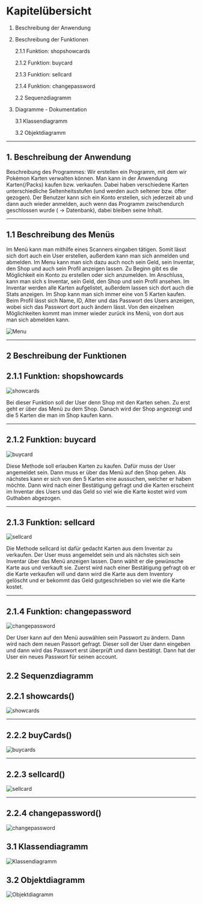 # Kapitelübersicht

1. Beschreibung der Anwendung
   

2. Beschreibung der Funktionen 
   
   2.1.1 Funktion: shopshowcards

   2.1.2 Funktion: buycard

   2.1.3 Funktion: sellcard

   2.1.4 Funktion: changepassword

   2.2 Sequenzdiagramm

3. Diagramme - Dokumentation

   3.1 Klassendiagramm

   3.2 Objektdiagramm
---


## 1. Beschreibung der Anwendung

Beschreibung des Programmes:
Wir erstellen ein Programm, mit dem wir Pokémon Karten verwalten können. Man kann in der  Anwendung Karten(/Packs) kaufen bzw. verkaufen. Dabei haben verschiedene Karten unterschiedliche Seltenheitsstufen (und werden auch seltener bzw. öfter gezogen). Der Benutzer kann sich ein Konto erstellen, sich jederzeit ab und dann auch wieder anmelden, auch wenn das Programm zwischendurch geschlossen wurde ( -> Datenbank), dabei bleiben seine Inhalt.

--- 

## 1.1 Beschreibung des Menüs
Im Menü kann man mithilfe eines Scanners eingaben tätigen. Somit lässt sich dort auch ein User erstellen, außerdem kann man sich anmelden und abmelden. Im Menu kann man sich dazu auch noch sein Geld, sein Inventar, den Shop und auch sein Profil anzeigen lassen.
Zu Beginn gibt es die Möglichkeit ein Konto zu erstellen oder sich anzumelden. Im Anschluss, kann man sich s Inventar, sein Geld, den Shop und sein Profil ansehen. Im Inventar werden alle Karten aufgelistet, außerdem lassen sich dort auch die Stats anzeigen. Im Shop kann man sich immer eine von 5 Karten kaufen. Beim Profil lässt sich Name, ID, Alter und das Passwort des Users anzeigen, wobei sich das Passwort dort auch ändern lässt. Von den einzelnen Möglichkeiten kommt man immer wieder zurück ins Menü, von dort aus man sich abmelden kann.

![Menu](https://www.plantuml.com/plantuml/proxy?cache=no&src=https://raw.githubusercontent.com/HEBK-BGM/Verwaltungssoftware_Team_4/main/Docs/Pflichtenheft/Diagramme/Menüführung.iuml)

---
## 2 Beschreibung der Funktionen


## 2.1.1 Funktion: **shopshowcards**

![showcards](https://www.plantuml.com/plantuml/proxy?cache=no&src=https://raw.githubusercontent.com/HEBK-BGM/Verwaltungssoftware_Team_4/main/Docs/Pflichtenheft/Diagramme/Funktion_shopkartenanzeigen.iuml)

Bei dieser Funktion soll der User denn Shop mit den Karten sehen. Zu erst geht er über das Menü zu dem Shop. Danach wird der Shop angezeigt und die 5 Karten die man im Shop kaufen kann.

---

## 2.1.2 Funktion: **buycard**

![buycard](https://www.plantuml.com/plantuml/proxy?cache=no&src=https://raw.githubusercontent.com/HEBK-BGM/Verwaltungssoftware_Team_4/main/Docs/Pflichtenheft/Diagramme/Funktion_buycard.iuml)

Diese Methode soll erlauben Karten zu kaufen. Dafür muss der User angemeldet sein. Dann muss er über das Menü auf den Shop gehen. Als nächstes kann er sich von den 5 Karten eine aussuchen, welcher er haben möchte. Dann wird nach einer Bestätigung gefragt und die Karten erscheint im Inventar des Users und das Geld so viel wie die Karte kostet wird vom Guthaben abgezogen.

---
## 2.1.3 Funktion: **sellcard**
![sellcard](https://www.plantuml.com/plantuml/proxy?cache=no&src=https://raw.githubusercontent.com/HEBK-BGM/Verwaltungssoftware_Team_4/main/Docs/Pflichtenheft/Diagramme/Funktion_sellcard.iuml)

Die Methode sellcard ist dafür gedacht Karten aus dem Inventar zu verkaufen. Der User muss angemeldet sein und als nächstes sich sein Inventar über das Menü anzeigen lassen. Dann wählt er die gewünsche Karte aus und verkauft sie. Zuerst wird nach einer Bestätigung gefragt ob er die Karte verkaufen will und dann wird die Karte aus dem Inventory gelöscht und er bekommt das Geld gutgeschrieben so viel wie die Karte kostet.

---



## 2.1.4 Funktion: **changepassword**
![changepassword](https://www.plantuml.com/plantuml/proxy?cache=no&src=https://raw.githubusercontent.com/HEBK-BGM/Verwaltungssoftware_Team_4/main/Docs/Pflichtenheft/Diagramme/Funktion_changepassword.iuml)


Der User kann auf den Menü auswählen sein Passwort zu ändern. Dann wird nach dem neuen Passort gefragt. Dieser soll der User dann eingeben und dann wird das Passwort erst überprüft und dann bestätigt. Dann hat der User ein neues Passwort für seinen account.



## 2.2 Sequenzdiagramm 

## 2.2.1 showcards()

![showcards](https://www.plantuml.com/plantuml/proxy?cache=no&src=https://raw.githubusercontent.com/HEBK-BGM/Verwaltungssoftware_Team_4/main/Docs/Pflichtenheft/Diagramme/Sequenzdiagramm-showcards.iuml)

---
## 2.2.2 buyCards()
![buycards](https://www.plantuml.com/plantuml/proxy?cache=no&src=https://raw.githubusercontent.com/HEBK-BGM/Verwaltungssoftware_Team_4/main/Docs/Pflichtenheft/Diagramme/Sequenzdiagramm-buyCard.iuml)

---
## 2.2.3 sellcard()
![sellcard](https://www.plantuml.com/plantuml/proxy?cache=no&src=https://raw.githubusercontent.com/HEBK-BGM/Verwaltungssoftware_Team_4/main/Docs/Pflichtenheft/Diagramme/Sequenzdiagramm-sellcard.iuml)

---

## 2.2.4 changepassword()
![changepassword](https://www.plantuml.com/plantuml/proxy?cache=no&src=https://raw.githubusercontent.com/HEBK-BGM/Verwaltungssoftware_Team_4/main/Docs/Pflichtenheft/Diagramme/Sequenzdiagramm-changepassword.iuml)
## 3.1 Klassendiagramm 

![Klassendiagramm](https://www.plantuml.com/plantuml/proxy?cache=no&src=https://raw.githubusercontent.com/HEBK-BGM/Verwaltungssoftware_Team_4/main/Docs/Pflichtenheft/Diagramme/Klassendiagramm-Card.iuml)




## 3.2  Objektdiagramm 

![Objektdiagramm](https://www.plantuml.com/plantuml/proxy?cache=no&src=https://raw.githubusercontent.com/HEBK-BGM/Verwaltungssoftware_Team_4/main/Docs/Pflichtenheft/Diagramme/objektdiagramm.iuml)

 